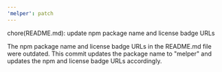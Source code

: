 ```yaml
---
'melper': patch
---
```


chore(README.md): update npm package name and license badge URLs

The npm package name and license badge URLs in the README.md file were outdated. This commit updates the package name to "melper" and updates the npm and license badge URLs accordingly.
